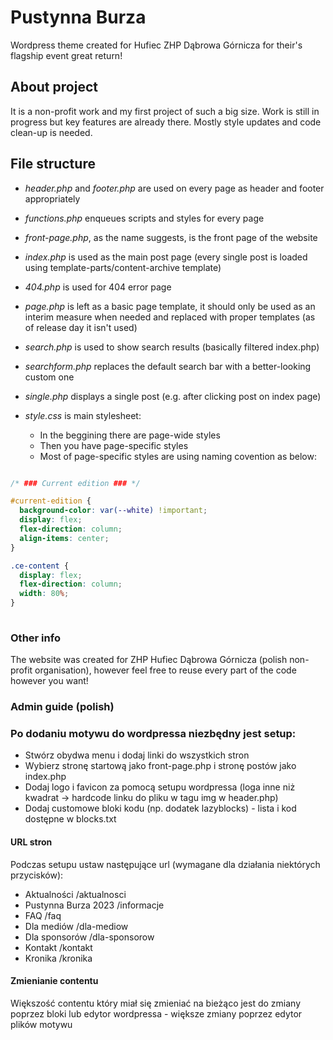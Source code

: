 # Pustynna Burza

Wordpress theme created for Hufiec ZHP Dąbrowa Górnicza for their's flagship event great return!

## About project

It is a non-profit work and my first project of such a big size. Work is still in progress but key features are already there. Mostly style updates and code clean-up is needed.

## File structure

- _header.php_ and _footer.php_ are used on every page as header and footer appropriately

- _functions.php_ enqueues scripts and styles for every page

- _front-page.php_, as the name suggests, is the front page of the website

- _index.php_ is used as the main post page (every single post is loaded using template-parts/content-archive template)

- _404.php_ is used for 404 error page

- _page.php_ is left as a basic page template, it should only be used as an interim measure when needed and replaced with proper templates (as of release day it isn't used)

- _search.php_ is used to show search results (basically filtered index.php)

- _searchform.php_ replaces the default search bar with a better-looking custom one

- _single.php_ displays a single post (e.g. after clicking post on index page)

- _style.css_ is main stylesheet:
  - In the beggining there are page-wide styles
  - Then you have page-specific styles
  - Most of page-specific styles are using naming covention as below:


```css

/* ### Current edition ### */

#current-edition {
  background-color: var(--white) !important;
  display: flex;
  flex-direction: column;
  align-items: center;
}

.ce-content {
  display: flex;
  flex-direction: column;
  width: 80%;
}
    
```

### Other info

The website was created for ZHP Hufiec Dąbrowa Górnicza (polish non-profit organisation), however feel free to reuse every part of the code however you want!

### Admin guide (polish)

### Po dodaniu motywu do wordpressa niezbędny jest setup:
- Stwórz obydwa menu i dodaj linki do wszystkich stron
- Wybierz stronę startową jako front-page.php i stronę postów jako index.php
- Dodaj logo i favicon za pomocą setupu wordpressa (loga inne niż kwadrat -> hardcode linku do pliku w tagu img w header.php)
- Dodaj customowe bloki kodu (np. dodatek lazyblocks) - lista i kod dostępne w blocks.txt

#### URL stron

Podczas setupu ustaw następujące url (wymagane dla działania niektórych przycisków):
- Aktualności /aktualnosci
- Pustynna Burza 2023 /informacje
- FAQ /faq
- Dla mediów /dla-mediow
- Dla sponsorów /dla-sponsorow
- Kontakt /kontakt
- Kronika /kronika

#### Zmienianie contentu

Większość contentu który miał się zmieniać na bieżąco jest do zmiany poprzez bloki lub edytor wordpressa - większe zmiany poprzez edytor plików motywu
